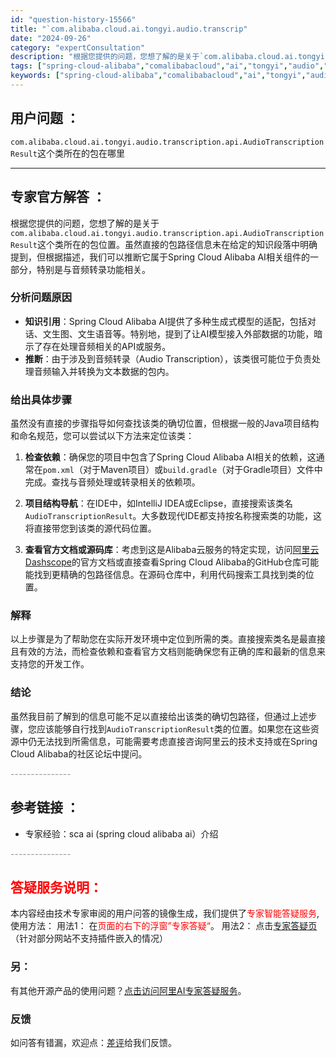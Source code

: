 ```yaml
---
id: "question-history-15566"
title: "`com.alibaba.cloud.ai.tongyi.audio.transcrip"
date: "2024-09-26"
category: "expertConsultation"
description: "根据您提供的问题，您想了解的是关于`com.alibaba.cloud.ai.tongyi.audio.transcription.api.AudioTranscriptionResult`这个类所在的包位置。虽然直接的包路径信息未在给定的知识段落中明确提到，但根据描述，我们可以推断它属于Sprin"
tags: ["spring-cloud-alibaba","comalibabacloud","ai","tongyi","audio","transcription","api"]
keywords: ["spring-cloud-alibaba","comalibabacloud","ai","tongyi","audio","transcription","api"]
---
```


## 用户问题 ： 
 `com.alibaba.cloud.ai.tongyi.audio.transcription.api.AudioTranscriptionResult`这个类所在的包在哪里  

---------------
## 专家官方解答 ：

根据您提供的问题，您想了解的是关于`com.alibaba.cloud.ai.tongyi.audio.transcription.api.AudioTranscriptionResult`这个类所在的包位置。虽然直接的包路径信息未在给定的知识段落中明确提到，但根据描述，我们可以推断它属于Spring Cloud Alibaba AI相关组件的一部分，特别是与音频转录功能相关。

### 分析问题原因
- **知识引用**：Spring Cloud Alibaba AI提供了多种生成式模型的适配，包括对话、文生图、文生语音等。特别地，提到了让AI模型接入外部数据的功能，暗示了存在处理音频相关的API或服务。
- **推断**：由于涉及到音频转录（Audio Transcription），该类很可能位于负责处理音频输入并转换为文本数据的包内。

### 给出具体步骤
虽然没有直接的步骤指导如何查找该类的确切位置，但根据一般的Java项目结构和命名规范，您可以尝试以下方法来定位该类：

1. **检查依赖**：确保您的项目中包含了Spring Cloud Alibaba AI相关的依赖，这通常在`pom.xml`（对于Maven项目）或`build.gradle`（对于Gradle项目）文件中完成。查找与音频处理或转录相关的依赖项。

2. **项目结构导航**：在IDE中，如IntelliJ IDEA或Eclipse，直接搜索该类名`AudioTranscriptionResult`。大多数现代IDE都支持按名称搜索类的功能，这将直接带您到该类的源代码位置。

3. **查看官方文档或源码库**：考虑到这是Alibaba云服务的特定实现，访问[阿里云Dashscope](https://help.aliyun.com/zh/dashscope/)的官方文档或直接查看Spring Cloud Alibaba的GitHub仓库可能能找到更精确的包路径信息。在源码仓库中，利用代码搜索工具找到类的位置。

### 解释
以上步骤是为了帮助您在实际开发环境中定位到所需的类。直接搜索类名是最直接且有效的方法，而检查依赖和查看官方文档则能确保您有正确的库和最新的信息来支持您的开发工作。

### 结论
虽然我目前了解到的信息可能不足以直接给出该类的确切包路径，但通过上述步骤，您应该能够自行找到`AudioTranscriptionResult`类的位置。如果您在这些资源中仍无法找到所需信息，可能需要考虑直接咨询阿里云的技术支持或在Spring Cloud Alibaba的社区论坛中提问。


<font color="#949494">---------------</font> 


## 参考链接 ：

* 专家经验：sca ai (spring cloud alibaba ai）介绍 


 <font color="#949494">---------------</font> 
 


## <font color="#FF0000">答疑服务说明：</font> 

本内容经由技术专家审阅的用户问答的镜像生成，我们提供了<font color="#FF0000">专家智能答疑服务</font>,使用方法：
用法1： 在<font color="#FF0000">页面的右下的浮窗”专家答疑“</font>。
用法2： 点击[专家答疑页](https://answer.opensource.alibaba.com/docs/intro)（针对部分网站不支持插件嵌入的情况）
### 另：


有其他开源产品的使用问题？[点击访问阿里AI专家答疑服务](https://answer.opensource.alibaba.com/docs/intro)。
### 反馈
如问答有错漏，欢迎点：[差评](https://ai.nacos.io/user/feedbackByEnhancerGradePOJOID?enhancerGradePOJOId=15591)给我们反馈。
